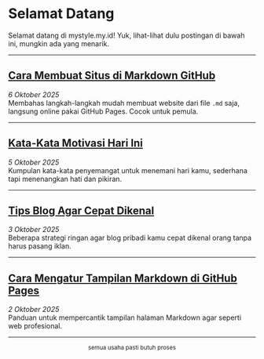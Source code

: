 # Selamat Datang
Selamat datang di mystyle.my.id! Yuk, lihat-lihat dulu postingan di bawah ini, mungkin ada yang menarik.

---

## [Cara Membuat Situs di Markdown GitHub](cara-buat-situs.md)
 *6 Oktober 2025*  
Membahas langkah-langkah mudah membuat website dari file `.md` saja, langsung online pakai GitHub Pages. Cocok untuk pemula.

---

## [Kata-Kata Motivasi Hari Ini](motivasi.md)
 *5 Oktober 2025*  
Kumpulan kata-kata penyemangat untuk menemani hari kamu, sederhana tapi menenangkan hati dan pikiran.

---

## [Tips Blog Agar Cepat Dikenal](tips-blog.md)
 *3 Oktober 2025*  
Beberapa strategi ringan agar blog pribadi kamu cepat dikenal orang tanpa harus pasang iklan.

---

## [Cara Mengatur Tampilan Markdown di GitHub Pages](markdown-style.md)
 *2 Oktober 2025*  
Panduan untuk mempercantik tampilan halaman Markdown agar seperti web profesional.

---

<footer align="center">
<small> semua usaha pasti butuh proses </small>
</footer>
